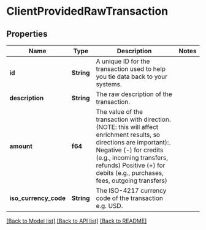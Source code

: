 # ClientProvidedRawTransaction

## Properties

Name | Type | Description | Notes
------------ | ------------- | ------------- | -------------
**id** | **String** | A unique ID for the transaction used to help you tie data back to your systems. | 
**description** | **String** | The raw description of the transaction. | 
**amount** | **f64** | The value of the transaction with direction. (NOTE: this will affect enrichment results, so directions are important):.   Negative (-) for credits (e.g., incoming transfers, refunds)   Positive (+) for debits (e.g., purchases, fees, outgoing transfers) | 
**iso_currency_code** | **String** | The ISO-4217 currency code of the transaction e.g. USD. | 

[[Back to Model list]](../README.md#documentation-for-models) [[Back to API list]](../README.md#documentation-for-api-endpoints) [[Back to README]](../README.md)


